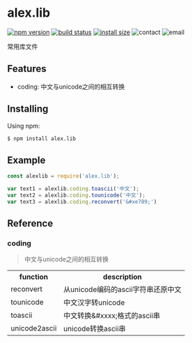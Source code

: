 # alex.lib

[![npm version](https://img.shields.io/badge/npm-v1.0.1-orange?style=flat-square)](https://www.npmjs.org/package/alex.lib)
[![build status](https://img.shields.io/badge/build-passing-green?style=flat-square)](https://travis-ci.org/axios/axios)
[![install size](https://packagephobia.now.sh/badge?p=alex.lib)](https://packagephobia.now.sh/result?p=alex.lib)
![contact](https://img.shields.io/badge/qq-8187265-blue?style=flat-square)
![email](https://img.shields.io/badge/email-alex%40etechcctv.com-blue?style=flat-square)


常用库文件

## Features
- coding: 中文与unicode之间的相互转换

## Installing

Using npm:

```bash
$ npm install alex.lib
```

## Example
```js
const alexlib = require('alex.lib');

var text1 = alexlib.coding.toascii('中文');
var text2 = alexlib.coding.tounicode('中文');
var text3 = alexlib.coding.reconvert('&#xe789;')
```

## Reference
### coding 
> 中文与unicode之间的相互转换
<table>
    <tr>
        <th>function</th>
        <th>description</th>
    </tr>
    <tr>
        <td>reconvert</td>
        <td>从unicode编码的ascii字符串还原中文</td>
    </tr>
    <tr>
        <td>tounicode</td>
        <td>中文汉字转unicode</td>
    </tr>
    <tr>
        <td>toascii</td>
        <td>中文转换&#xxxx;格式的ascii串</td>
    </tr>
    <tr>
        <td>unicode2ascii</td>
        <td>unicode转换ascii串</td>
    </tr>
</table>